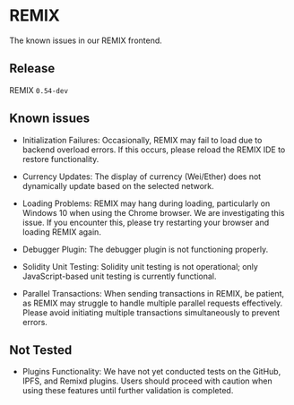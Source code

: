 # REMIX

The known issues in our REMIX frontend.

## Release

REMIX `0.54-dev`

## Known issues

- Initialization Failures: Occasionally, REMIX may fail to load due to backend overload errors. If this occurs, please reload the REMIX IDE to restore functionality.

- Currency Updates: The display of currency (Wei/Ether) does not dynamically update based on the selected network.

- Loading Problems: REMIX may hang during loading, particularly on Windows 10 when using the Chrome browser. We are investigating this issue. If you encounter this, please try restarting your browser and loading REMIX again.

- Debugger Plugin: The debugger plugin is not functioning properly.

- Solidity Unit Testing: Solidity unit testing is not operational; only JavaScript-based unit testing is currently functional.

- Parallel Transactions: When sending transactions in REMIX, be patient, as REMIX may struggle to handle multiple parallel requests effectively. Please avoid initiating multiple transactions simultaneously to prevent errors.

## Not Tested

- Plugins Functionality: We have not yet conducted tests on the GitHub, IPFS, and Remixd plugins. Users should proceed with caution when using these features until further validation is completed.
